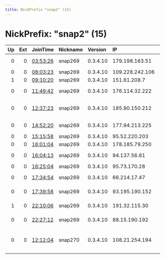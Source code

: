 ```yaml
---
title: NickPrefix "snap2" (15)
---
```


# NickPrefix: "snap2" (15)

|   Up |   Ext | JoinTime                                                                                            | Nickname   | Version   | IP              | AS                                      | CC   |   ORp |   Dirp | OS    | Contact   |   eFamMembers |
|-----:|------:|:----------------------------------------------------------------------------------------------------|:-----------|:----------|:----------------|:----------------------------------------|:-----|------:|-------:|:------|:----------|--------------:|
|    0 |     0 | [03:53:26](https://metrics.torproject.org/rs.html#details/E1BBE9F714AF3733E613B67BBD5346609798BBEC) | snap269    | 0.3.4.10  | 179.198.163.51  | Telemar Norte Leste S.A.                | br   | 38161 |      0 | Linux | None      |             1 |
|    0 |     0 | [08:03:23](https://metrics.torproject.org/rs.html#details/CC7585C8CD25C8D28F2B7AB856B80F49E5553A99) | snap269    | 0.3.4.10  | 109.228.242.106 | Milleni.com                             | tr   | 39665 |      0 | Linux | None      |             1 |
|    1 |     0 | [09:10:20](https://metrics.torproject.org/rs.html#details/9FE009E0F0A57AC4339BF16FDDB75D64950C4C58) | snap269    | 0.3.4.10  | 151.61.208.7    | Wind Tre S.p.A.                         | it   | 33651 |      0 | Linux | None      |             1 |
|    0 |     0 | [11:49:42](https://metrics.torproject.org/rs.html#details/10A1CB4D649299715D3B1055B83B4221ED166DEB) | snap269    | 0.3.4.10  | 176.114.32.222  | Chiliy Valery Mykhaylovych PE           | ua   | 45537 |      0 | Linux | None      |             1 |
|    0 |     0 | [12:37:23](https://metrics.torproject.org/rs.html#details/3B31D05BFCD15E7EAB6954F0FC729999EA2F199D) | snap269    | 0.3.4.10  | 185.90.150.212  | Novatio Comunicaciones Avanzadas, S.l.  | es   | 38971 |      0 | Linux | None      |             1 |
|    0 |     0 | [14:52:20](https://metrics.torproject.org/rs.html#details/AEC7E1A5B270BEC472C21665119FB7CC8ECD975E) | snap269    | 0.3.4.10  | 177.94.213.225  | TELEFu00D4NICA BRASIL S.A               | br   | 36009 |      0 | Linux | None      |             1 |
|    0 |     0 | [15:15:58](https://metrics.torproject.org/rs.html#details/C18BDFE889078C80D94E0B36553573F98C1D5CFC) | snap269    | 0.3.4.10  | 95.52.220.203   | Rostelecom                              | ru   | 35347 |      0 | Linux | None      |             1 |
|    0 |     0 | [16:01:04](https://metrics.torproject.org/rs.html#details/5ECBE3D35C11AE1FDC4D8AB7FA87A6A6BC2CA5EB) | snap269    | 0.3.4.10  | 178.185.79.250  | Rostelecom                              | ru   | 42999 |      0 | Linux | None      |             1 |
|    0 |     0 | [16:04:13](https://metrics.torproject.org/rs.html#details/886989894C4CD92A694752C5749F11F6013BAD9C) | snap269    | 0.3.4.10  | 94.137.56.81    | Omskie kabelnye seti Ltd.               | ru   | 40527 |      0 | Linux | None      |             1 |
|    0 |     0 | [16:25:04](https://metrics.torproject.org/rs.html#details/7BF022EFBC55D971608DC9717CC1C14E8121928B) | snap269    | 0.3.4.10  | 95.73.170.28    | Rostelecom                              | ru   | 39525 |      0 | Linux | None      |             1 |
|    0 |     0 | [17:34:54](https://metrics.torproject.org/rs.html#details/6D39F22979E45A84CE47239029DF195A6BCCC515) | snap269    | 0.3.4.10  | 66.214.17.47    | Charter Communications                  | us   | 45511 |      0 | Linux | None      |             1 |
|    0 |     0 | [17:39:58](https://metrics.torproject.org/rs.html#details/62981C4E80CA5043AD811322896CD2D3B30E252C) | snap269    | 0.3.4.10  | 93.195.190.152  | Deutsche Telekom AG                     | de   | 46699 |      0 | Linux | None      |             1 |
|    1 |     0 | [22:10:06](https://metrics.torproject.org/rs.html#details/4305EE82D95372AE6B1439A51926E786658A83A6) | snap269    | 0.3.4.10  | 191.32.115.30   | TELEFu00D4NICA BRASIL S.A               | br   | 33971 |      0 | Linux | None      |             1 |
|    0 |     0 | [22:27:12](https://metrics.torproject.org/rs.html#details/254E9FC5FFE0CD5E2583A3DCEAA581E11C856A3E) | snap269    | 0.3.4.10  | 88.15.190.192   | Telefonica De Espana                    | es   | 44743 |      0 | Linux | None      |             1 |
|    0 |     0 | [12:12:04](https://metrics.torproject.org/rs.html#details/38A3D727B508348E2EDDCEA92A60B9631EB71BFC) | snap270    | 0.3.4.10  | 108.21.254.194  | MCI Communications Services, Inc. d/b/a | us   | 46869 |      0 | Linux | None      |             1 |
